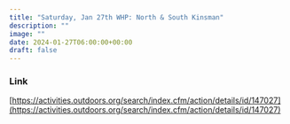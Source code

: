 ```yaml
---
title: "Saturday, Jan 27th WHP: North & South Kinsman" 
description: ""
image: ""
date: 2024-01-27T06:00:00+00:00
draft: false
---
```

### Link
[https://activities.outdoors.org/search/index.cfm/action/details/id/147027](https://activities.outdoors.org/search/index.cfm/action/details/id/147027) 

